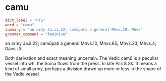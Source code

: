 # camu

``` toml
dict_label = "PTS"
word = "camu"
summary = "an army Ja.ii.22; camūpati a general Mhvs.10, Mhvs"
grammar_comment = "feminine"
```

an army Ja.ii.22; camūpati a general Mhvs.10, Mhvs.65; Mhvs.23, Mhvs.4; Dāvs i.3.

Both derivation and exact meaning uncertain. The Vedic camū is a peculiar vessel into wh. the Soma flows from the press. In late Pali & Sk. it means a kind of small army, perhaps a division drawn up more or less in the shape of the Vedic vessel

